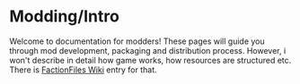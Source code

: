 # Modding/Intro

Welcome to documentation for modders! These pages will guide you through mod development, packaging and distribution process. However, i won't describe in detail how game works, how resources are structured etc. There is [FactionFiles Wiki](https://www.redfactionwiki.com/wiki/RF:G_Editing_Main_Page) entry for that.